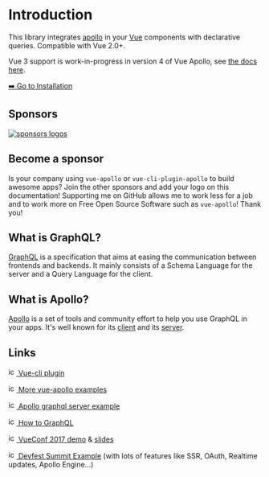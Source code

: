 # Introduction

This library integrates [apollo](https://www.apollographql.com/) in your [Vue](http://vuejs.org) components with declarative queries. Compatible with Vue 2.0+.

Vue 3 support is work-in-progress in version 4 of Vue Apollo, see [the docs here](https://v4.apollo.vuejs.org/).

[➡️ Go to Installation](./installation.md)

## Sponsors

[![sponsors logos](https://guillaume-chau.info/sponsors.png)](https://guillaume-chau.info/sponsors)

## Become a sponsor

Is your company using `vue-apollo` or `vue-cli-plugin-apollo` to build awesome apps? Join the other sponsors and add your logo on this documentation! Supporting me on GitHub allows me to work less for a job and to work more on Free Open Source Software such as `vue-apollo`! Thank you!

<sponsor-button/>

## What is GraphQL?

[GraphQL](https://graphql.org/) is a specification that aims at easing the communication between frontends and backends. It mainly consists of a Schema Language for the server and a Query Language for the client.

## What is Apollo?

[Apollo](https://www.apollographql.com/) is a set of tools and community effort to help you use GraphQL in your apps. It's well known for its [client](https://www.apollographql.com/client) and its [server](https://www.apollographql.com/server).

## Links

[<img src="https://github.com/fluidicon.png" alt="icon" width="16" height="16"/> Vue-cli plugin](https://github.com/Akryum/vue-cli-plugin-apollo)

[<img src="https://github.com/fluidicon.png" alt="icon" width="16" height="16"/> More vue-apollo examples](https://github.com/Akryum/vue-apollo-example)

[<img src="https://github.com/fluidicon.png" alt="icon" width="16" height="16"/> Apollo graphql server example](https://github.com/Akryum/apollo-server-example)

[<img src="https://www.howtographql.com/static/howtographql.d1a2e5b4.svg" alt="icon" width="16" height="16"/> How to GraphQL](https://www.howtographql.com/vue-apollo/0-introduction/)

[<img src="https://conf.vuejs.org/img/logo-48.png" alt="icon" width="16" height="16"/> VueConf 2017 demo](https://github.com/Akryum/vueconf-2017-demo) &amp; [slides](http://slides.com/akryum/graphql#/)

[<img src="https://github.com/fluidicon.png" alt="icon" width="16" height="16"/> Devfest Summit Example](https://github.com/Akryum/devfest-nantes-2017) (with lots of features like SSR, OAuth, Realtime updates, Apollo Engine...)
